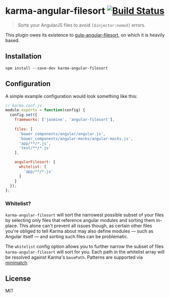 karma-angular-filesort [![Build Status](https://travis-ci.org/wilsonjackson/karma-angular-filesort.svg?branch=master)](https://travis-ci.org/wilsonjackson/karma-angular-filesort)
======================

> Sorts your AngularJS files to avoid `[$injector:nomod]` errors.

This plugin owes its existence to [gulp-angular-filesort](https://github.com/klei/gulp-angular-filesort), on which it is heavily based.

Installation
------------

    npm install --save-dev karma-angular-filesort

Configuration
-------------

A simple example configuration would look something like this:

```js
// karma.conf.js
module.exports = function(config) {
  config.set({
    frameworks: ['jasmine', 'angular-filesort'],
    
    files: [
      'bower_components/angular/angular.js',
      'bower_components/angular-mocks/angular-mocks.js',
      'app/**/*.js',
      'test/**/*.js'
    ],

    angularFilesort: {
      whitelist: [
        'app/**/*.js'
      ]
    }
  });
};
```

### Whitelist?

`karma-angular-filesort` will sort the narrowest possible subset of your files by selecting only files that reference angular modules and sorting them in-place. This alone can't prevent all issues though, as certain other files you're obliged to tell Karma about may also define modules — such as Angular itself — and sorting such files can be problematic.

The `whitelist` config option allows you to further narrow the subset of files `karma-angular-filesort` will sort for you. Each path in the whitelist array will be resolved against Karma's `basePath`. Patterns are supported via [minimatch](https://github.com/isaacs/minimatch).

License
-------

MIT
